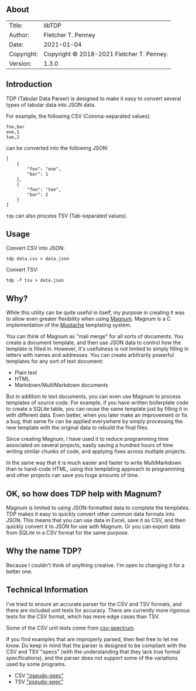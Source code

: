 ## About ##

|            |                           |  
| ---------- | ------------------------- |  
| Title:     | libTDP        |  
| Author:    | Fletcher T. Penney       |  
| Date:      | 2021-01-04 |  
| Copyright: | Copyright © 2018-2021 Fletcher T. Penney.    |  
| Version:   | 1.3.0      |  


## Introduction ##

TDP (Tabular Data Parser) is designed to make it easy to convert several types
of tabular data into JSON data.

For example, the following CSV (Comma-separated values):

	foo,bar
	one,1
	two,2

can be converted into the following JSON:

	[
		{
			"foo": "one",
			"bar": 1
		},
		{
			"foo": "two",
			"bar": 2
		}
	]

`tdp` can also process TSV (Tab-separated values).


## Usage ##

Convert CSV into JSON:

	tdp data.csv > data.json

Convert TSV:

	tdp -f tsv > data.json


## Why? ##

While this utility can be quite useful in itself, my purpose in creating it
was to allow even greater flexibility when using
[Magnum](https://github.com/fletcher/magnum).  Magnum is a C implementation of
the [Mustache] templating system.

You can think of Magnum as "mail merge" for all sorts of documents.  You
create a document template, and then use JSON data to control how the template
is filled in.  However, it's usefulness is not limited to simply filling in
letters with names and addresses.  You can create arbitrarily powerful
templates for any sort of text document:

* Plain text
* HTML
* Markdown/MultiMarkdown documents

But in addition to text documents, you can even use Magnum to process
templates of source code.  For example, if you have written boilerplate code
to create a SQLite table, you can reuse the same template just by filling it
in with different data.  Even better, when you later make an improvement or
fix a bug, that same fix can be applied everywhere by simply processing the
new template with the original data to rebuild the final files.

Since creating Magnum, I have used it to reduce programming time associated on
several projects, easily saving a hundred hours of time writing similar chunks
of code, and applying fixes across multiple projects.


In the same way that it is much easier and faster to write MultiMarkdown than
to hand-code HTML, using this templating approach to programming and other
projects can save you huge amounts of time.


## OK, so how does TDP help with Magnum? ##

Magnum is limited to using JSON-formatted data to complete the templates.  TDP
makes it easy to quickly convert other common data formats into JSON.  This
means that you can use data in Excel, save it as CSV, and then quickly convert
it to JSON for use with Magnum.  Or you can export data from SQLite in a CSV
format for the same purpose.


## Why the name TDP? ##

Because I couldn't think of anything creative.  I'm open to changing it for a
better one.


## Technical Information ##

I've tried to ensure an accurate parser for the CSV and TSV formats, and there
are included unit tests for accuracy.  There are currently more rigorous tests
for the CSV format, which has more edge cases than TSV.

Some of the CSV unit tests come from [csv-spectrum].

If you find examples that are improperly parsed, then feel free to let me
know.  Do keep in mind that the parser is designed to be compliant with the
CSV and TSV "specs" (with the understanding that they lack true formal
specifications), and the parser does not support some of the variations used
by some programs.

* CSV ["pseudo-spec"](https://tools.ietf.org/html/rfc4180)
* TSV ["pseudo-spec"](https://www.iana.org/assignments/media-types/text/tab-separated-values)


[Mustache]:	https://mustache.github.io/
[csv-spectrum]:	https://github.com/maxogden/csv-spectrum
